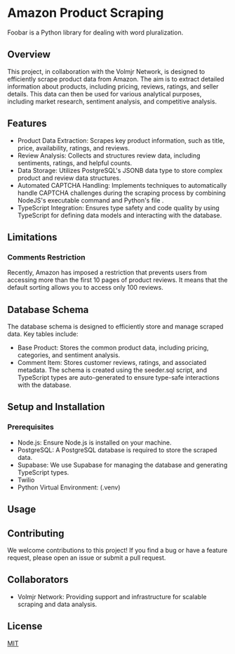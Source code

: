 # Amazon Product Scraping

Foobar is a Python library for dealing with word pluralization.

## Overview
This project, in collaboration with the Volmjr Network, is designed to efficiently scrape product data from Amazon. The aim is to extract detailed information about products, including pricing, reviews, ratings, and seller details. This data can then be used for various analytical purposes, including market research, sentiment analysis, and competitive analysis.


## Features 
- Product Data Extraction: Scrapes key product information, such as title, price, availability, ratings, and reviews.
- Review Analysis: Collects and structures review data, including sentiments, ratings, and helpful counts.
- Data Storage: Utilizes PostgreSQL's JSONB data type to store complex product and review data structures.
- Automated CAPTCHA Handling: Implements techniques to automatically handle CAPTCHA challenges during the scraping process by combining NodeJS's executable command and Python's file .
- TypeScript Integration: Ensures type safety and code quality by using TypeScript for defining data models and interacting with the database.

## Limitations
### Comments Restriction 
Recently, Amazon has imposed a restriction that prevents users from accessing more than the first 10 pages of product reviews. It means that the default sorting allows you to access only 100 reviews.

## Database Schema
The database schema is designed to efficiently store and manage scraped data. Key tables include:
- Base Product: Stores the common product data, including pricing, categories, and sentiment analysis.
- Comment Item: Stores customer reviews, ratings, and associated metadata.
The schema is created using the seeder.sql script, and TypeScript types are auto-generated to ensure type-safe interactions with the database.

## Setup and Installation

### Prerequisites
+ Node.js: Ensure Node.js is installed on your machine.
+ PostgreSQL: A PostgreSQL database is required to store the scraped data.
+ Supabase: We use Supabase for managing the database and generating TypeScript types.
+ Twilio
+ Python Virtual Environment: (.venv)

## Usage 
## Contributing
We welcome contributions to this project! If you find a bug or have a feature request, please open an issue or submit a pull request.

## Collaborators
- Volmjr Network: Providing support and infrastructure for scalable scraping and data analysis.

## License

[MIT](https://choosealicense.com/licenses/mit/)